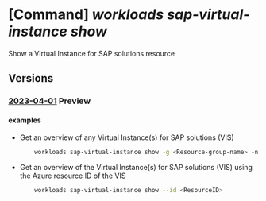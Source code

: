 # [Command] _workloads sap-virtual-instance show_

Show a Virtual Instance for SAP solutions resource

## Versions

### [2023-04-01](/Resources/mgmt-plane/L3N1YnNjcmlwdGlvbnMve30vcmVzb3VyY2Vncm91cHMve30vcHJvdmlkZXJzL21pY3Jvc29mdC53b3JrbG9hZHMvc2FwdmlydHVhbGluc3RhbmNlcy97fQ==/2023-04-01.xml) **Preview**

<!-- mgmt-plane /subscriptions/{}/resourcegroups/{}/providers/microsoft.workloads/sapvirtualinstances/{} 2023-04-01 -->

#### examples

- Get an overview of any Virtual Instance(s) for SAP solutions (VIS)
    ```bash
        workloads sap-virtual-instance show -g <Resource-group-name> -n <ResourceName>
    ```

- Get an overview of the Virtual Instance(s) for SAP solutions (VIS) using the Azure resource ID of the VIS
    ```bash
        workloads sap-virtual-instance show --id <ResourceID>
    ```
